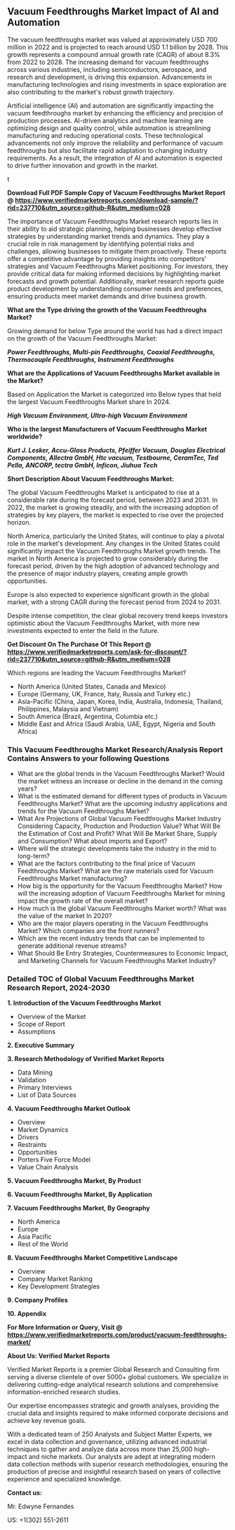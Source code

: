 <h2>Vacuum Feedthroughs Market Impact of AI and Automation</h2><p>The vacuum feedthroughs market was valued at approximately USD 700 million in 2022 and is projected to reach around USD 1.1 billion by 2028. This growth represents a compound annual growth rate (CAGR) of about 8.3% from 2022 to 2028. The increasing demand for vacuum feedthroughs across various industries, including semiconductors, aerospace, and research and development, is driving this expansion. Advancements in manufacturing technologies and rising investments in space exploration are also contributing to the market's robust growth trajectory.</p><p>Artificial intelligence (AI) and automation are significantly impacting the vacuum feedthroughs market by enhancing the efficiency and precision of production processes. AI-driven analytics and machine learning are optimizing design and quality control, while automation is streamlining manufacturing and reducing operational costs. These technological advancements not only improve the reliability and performance of vacuum feedthroughs but also facilitate rapid adaptation to changing industry requirements. As a result, the integration of AI and automation is expected to drive further innovation and growth in the market.</p>t</p><p id="" class=""><strong>Download Full PDF Sample Copy of Vacuum Feedthroughs Market Report @ <a href="https://www.verifiedmarketreports.com/download-sample/?rid=237710&utm_source=github-R&utm_medium=028" target="_blank">https://www.verifiedmarketreports.com/download-sample/?rid=237710&utm_source=github-R&utm_medium=028</a></strong></p><p>The importance of&nbsp;Vacuum Feedthroughs Market research reports lies in their ability to aid strategic planning, helping businesses develop effective strategies by understanding market trends and dynamics. They play a crucial role in risk management by identifying potential risks and challenges, allowing businesses to mitigate them proactively. These reports offer a competitive advantage by providing insights into competitors' strategies and Vacuum Feedthroughs Market positioning. For investors, they provide critical data for making informed decisions by highlighting market forecasts and growth potential. Additionally, market research reports guide product development by understanding consumer needs and preferences, ensuring products meet market demands and drive business growth.</p><p><strong>What are the&nbsp;Type driving the growth of the Vacuum Feedthroughs Market?</strong></p><p id="" class="">Growing demand for below Type around the world has had a direct impact on the growth of the Vacuum Feedthroughs Market:</p><em><strong>Power Feedthroughs, Multi-pin Feedthroughs, Coaxial Feedthroughs, Thermocouple Feedthroughs, Instrument Feedthroughs</strong></em></p><strong>What are the&nbsp;Applications&nbsp;of Vacuum Feedthroughs Market available in the Market?</strong></p><p id="" class="">Based on Application the Market is categorized into Below types that held the largest Vacuum Feedthroughs Market share In 2024.</p><em><strong>High Vacuum Environment, Ultra-high Vacuum Environment</strong></em></p><strong>Who is the largest Manufacturers of Vacuum Feedthroughs Market worldwide?</strong></p><p><em><strong>Kurt J. Lesker, Accu-Glass Products, Pfeiffer Vacuum, Douglas Electrical Components, Allectra GmbH, Htc vacuum, Testbourne, CeramTec, Ted Pella, ANCORP, tectra GmbH, Inficon, Jiuhua Tech</strong></em></p><p id="" class=""><strong>Short Description About Vacuum Feedthroughs Market:</strong></p><p>The global Vacuum Feedthroughs Market is anticipated to rise at a considerable rate during the forecast period, between 2023 and 2031. In 2022, the market is growing steadily, and with the increasing adoption of strategies by key players, the market is expected to rise over the projected horizon.</p><p>North America, particularly the United States, will continue to play a pivotal role in the market's development. Any changes in the United States could significantly impact the Vacuum Feedthroughs Market growth trends. The market in North America is projected to grow considerably during the forecast period, driven by the high adoption of advanced technology and the presence of major industry players, creating ample growth opportunities.</p><p>Europe is also expected to experience significant growth in the global market, with a strong CAGR during the forecast period from 2024 to 2031.</p><p>Despite intense competition, the clear global recovery trend keeps investors optimistic about the Vacuum Feedthroughs Market, with more new investments expected to enter the field in the future.</p><p id="" class=""><strong>Get Discount On The Purchase Of This Report @ <a href="https://www.verifiedmarketreports.com/ask-for-discount/?rid=237710&utm_source=github-R&utm_medium=028" target="_blank">https://www.verifiedmarketreports.com/ask-for-discount/?rid=237710&utm_source=github-R&utm_medium=028</a></strong></p>Which regions are leading the Vacuum Feedthroughs Market?</p><ul><li>North America (United States, Canada and Mexico)</li><li>Europe (Germany, UK, France, Italy, Russia and Turkey etc.)</li><li>Asia-Pacific (China, Japan, Korea, India, Australia, Indonesia, Thailand, Philippines, Malaysia and Vietnam)</li><li>South America (Brazil, Argentina, Columbia etc.)</li><li>Middle East and Africa (Saudi Arabia, UAE, Egypt, Nigeria and South Africa)</li></ul><h3 id="" class="">This Vacuum Feedthroughs Market Research/Analysis Report Contains Answers to your following Questions</h3><ul><li>What are the global trends in the Vacuum Feedthroughs Market? Would the market witness an increase or decline in the demand in the coming years?</li><li>What is the estimated demand for different types of products in Vacuum Feedthroughs Market? What are the upcoming industry applications and trends for the Vacuum Feedthroughs Market?</li><li>What Are Projections of Global Vacuum Feedthroughs Market Industry Considering Capacity, Production and Production Value? What Will Be the Estimation of Cost and Profit? What Will Be Market Share, Supply and Consumption? What about imports and Export?</li><li>Where will the strategic developments take the industry in the mid to long-term?</li><li>What are the factors contributing to the final price of Vacuum Feedthroughs Market? What are the raw materials used for Vacuum Feedthroughs Market manufacturing?</li><li>How big is the opportunity for the Vacuum Feedthroughs Market? How will the increasing adoption of Vacuum Feedthroughs Market for mining impact the growth rate of the overall market?</li><li>How much is the global Vacuum Feedthroughs Market worth? What was the value of the market In 2020?</li><li>Who are the major players operating in the Vacuum Feedthroughs Market? Which companies are the front runners?</li><li>Which are the recent industry trends that can be implemented to generate additional revenue streams?</li><li>What Should Be Entry Strategies, Countermeasures to Economic Impact, and Marketing Channels for Vacuum Feedthroughs Market Industry?</li></ul><h3 id="" class="">Detailed TOC of Global Vacuum Feedthroughs Market Research Report, 2024-2030</h3><p id="" class=""><strong>1. Introduction of the Vacuum Feedthroughs Market</strong></p><ul><li>Overview of the Market</li><li>Scope of Report</li><li>Assumptions</li></ul><p id="" class=""><strong>2. Executive Summary</strong></p><p id="" class=""><strong>3. Research Methodology of Verified Market Reports</strong></p><ul><li>Data Mining</li><li>Validation</li><li>Primary Interviews</li><li>List of Data Sources</li></ul><p id="" class=""><strong>4. Vacuum Feedthroughs Market Outlook</strong></p><ul><li>Overview</li><li>Market Dynamics</li><li>Drivers</li><li>Restraints</li><li>Opportunities</li><li>Porters Five Force Model</li><li>Value Chain Analysis</li></ul><p id="" class=""><strong>5. Vacuum Feedthroughs Market, By Product</strong></p><p id="" class=""><strong>6. Vacuum Feedthroughs Market, By Application</strong></p><p id="" class=""><strong>7. Vacuum Feedthroughs Market, By Geography</strong></p><ul><li>North America</li><li>Europe</li><li>Asia Pacific</li><li>Rest of the World</li></ul><p id="" class=""><strong>8. Vacuum Feedthroughs Market Competitive Landscape</strong></p><ul><li>Overview</li><li>Company Market Ranking</li><li>Key Development Strategies</li></ul><p id="" class=""><strong>9. Company Profiles</strong></p><p id="" class=""><strong>10. Appendix</strong></p><p id="" class=""><strong>For More Information or Query, Visit @ <a href="https://www.verifiedmarketreports.com/product/vacuum-feedthroughs-market/" target="_blank">https://www.verifiedmarketreports.com/product/vacuum-feedthroughs-market/</a></strong></p><p id="" class=""><strong>About Us: Verified Market Reports</strong></p><p id="" class="">Verified Market Reports is a premier Global Research and Consulting firm serving a diverse clientele of over 5000+ global customers. We specialize in delivering cutting-edge analytical research solutions and comprehensive information-enriched research studies.</p><p id="" class="">Our expertise encompasses strategic and growth analyses, providing the crucial data and insights required to make informed corporate decisions and achieve key revenue goals.</p><p id="" class="">With a dedicated team of 250 Analysts and Subject Matter Experts, we excel in data collection and governance, utilizing advanced industrial techniques to gather and analyze data across more than 25,000 high-impact and niche markets. Our analysts are adept at integrating modern data collection methods with superior research methodologies, ensuring the production of precise and insightful research based on years of collective experience and specialized knowledge.</p><p id="" class=""><strong>Contact us:</strong></p><p id="" class="">Mr. Edwyne Fernandes</p><p id="" class="">US: +1(302) 551-2611</p>